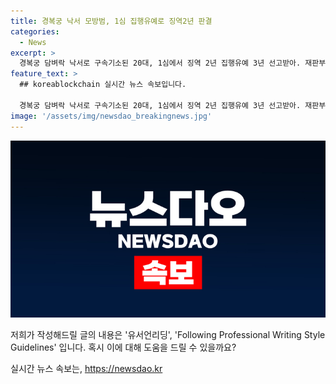 ```yaml
---
title: 경복궁 낙서 모방범, 1심 집행유예로 징역2년 판결
categories:
  - News
excerpt: >
  경복궁 담벼락 낙서로 구속기소된 20대, 1심에서 징역 2년 집행유예 3년 선고받아. 재판부는 문화유산 훼손자는 엄벌 밝히고, 피고인의 성실한 복구와 심각성 인지해 벌금형과 유예선고 결정. 요약문 안내 : 20대가 경복궁 담벼락에 낙서해 구속기소됐고, 1심에서 징역형 집행유예를 받았다. 재판부는 문화유산 훼손자를 엄벌하고, 피고인의 성실한 복구와 범행의 심각성을 고려해 벌금형과 유예선고를 결정했다.
feature_text: >
  ## koreablockchain 실시간 뉴스 속보입니다.

  경복궁 담벼락 낙서로 구속기소된 20대, 1심에서 징역 2년 집행유예 3년 선고받아. 재판부는 문화유산 훼손자는 엄벌 밝히고, 피고인의 성실한 복구와 심각성 인지해 벌금형과 유예선고 결정. 요약문 안내 : 20대가 경복궁 담벼락에 낙서해 구속기소됐고, 1심에서 징역형 집행유예를 받았다. 재판부는 문화유산 훼손자를 엄벌하고, 피고인의 성실한 복구와 범행의 심각성을 고려해 벌금형과 유예선고를 결정했다.
image: '/assets/img/newsdao_breakingnews.jpg'
---
```


<p><img src="/assets/img/newsdao_breakingnews.jpg" alt="koreablockchain 속보" /></p>

<p>저희가 작성해드릴 글의 내용은 '유서언리딩', 'Following Professional Writing Style Guidelines' 입니다. 혹시 이에 대해 도움을 드릴 수 있을까요?</p>
실시간 뉴스 속보는, <a href="https://newsdao.kr" rel="dofollow">https://newsdao.kr</a>


